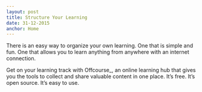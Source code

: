```yaml
---
layout: post
title: Structure Your Learning
date: 31-12-2015
anchor: Home
---
```

There is an easy way to organize your own learning. One that is simple and fun. One that allows you to learn anything from anywhere with an internet connection.

Get on your learning track with Offcourse_, an online learning hub that gives you the tools to collect and share valuable content in one place. It’s free. It’s open source. It’s easy to use. 
